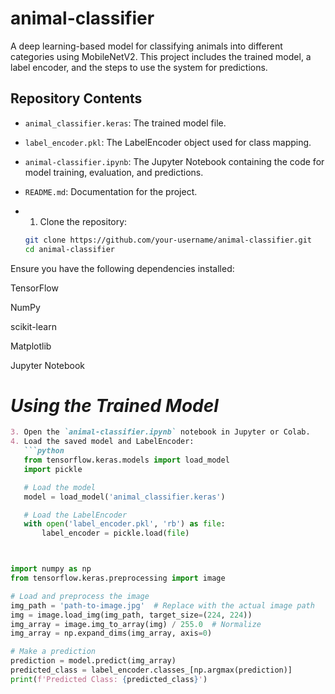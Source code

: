 # animal-classifier
A deep learning-based model for classifying animals into different categories using MobileNetV2. This project includes the trained model, a label encoder, and the steps to use the system for predictions.
## Repository Contents
- `animal_classifier.keras`: The trained model file.
- `label_encoder.pkl`: The LabelEncoder object used for class mapping.
- `animal-classifier.ipynb`: The Jupyter Notebook containing the code for model training, evaluation, and predictions.
- `README.md`: Documentation for the project.

- 1. Clone the repository:
   ```bash
   git clone https://github.com/your-username/animal-classifier.git
   cd animal-classifier

Ensure you have the following dependencies installed:

TensorFlow

NumPy

scikit-learn

Matplotlib

Jupyter Notebook

# *Using the Trained Model*
```markdown
3. Open the `animal-classifier.ipynb` notebook in Jupyter or Colab.
4. Load the saved model and LabelEncoder:
   ```python
   from tensorflow.keras.models import load_model
   import pickle

   # Load the model
   model = load_model('animal_classifier.keras')

   # Load the LabelEncoder
   with open('label_encoder.pkl', 'rb') as file:
       label_encoder = pickle.load(file)



import numpy as np
from tensorflow.keras.preprocessing import image

# Load and preprocess the image
img_path = 'path-to-image.jpg'  # Replace with the actual image path
img = image.load_img(img_path, target_size=(224, 224))
img_array = image.img_to_array(img) / 255.0  # Normalize
img_array = np.expand_dims(img_array, axis=0)

# Make a prediction
prediction = model.predict(img_array)
predicted_class = label_encoder.classes_[np.argmax(prediction)]
print(f'Predicted Class: {predicted_class}')

